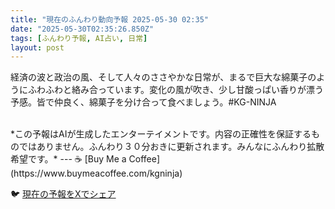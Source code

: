 ```yaml
---
title: "現在のふんわり動向予報 2025-05-30 02:35"
date: "2025-05-30T02:35:26.850Z"
tags: [ふんわり予報, AI占い, 日常]
layout: post
---
```



経済の波と政治の風、そして人々のささやかな日常が、まるで巨大な綿菓子のようにふわふわと絡み合っています。変化の風が吹き、少し甘酸っぱい香りが漂う予感。皆で仲良く、綿菓子を分け合って食べましょう。#KG-NINJA

<br>
*この予報はAIが生成したエンターテイメントです。内容の正確性を保証するものではありません。ふんわり３０分おきに更新されます。みんなにふんわり拡散希望です。*
---
☕️ [Buy Me a Coffee](https://www.buymeacoffee.com/kgninja)

🐦 [現在の予報をXでシェア](https://twitter.com/intent/tweet?text=%E7%8F%BE%E5%9C%A8%E3%81%AE%E3%81%B5%E3%82%93%E3%82%8F%E3%82%8A%E4%BA%88%E5%A0%B1%3A%20%E3%80%8C%E7%B5%8C%E6%B8%88%E3%81%AE%E6%B3%A2%E3%81%A8%E6%94%BF%E6%B2%BB%E3%81%AE%E9%A2%A8%E3%80%81%E3%81%9D%E3%81%97%E3%81%A6%E4%BA%BA%E3%80%85%E3%81%AE%E3%81%95%E3%81%95%E3%82%84%E3%81%8B%E3%81%AA%E6%97%A5%E5%B8%B8%E3%81%8C%E3%80%81%E3%81%BE%E3%82%8B%E3%81%A7%E5%B7%A8%E5%A4%A7%E3%81%AA%E7%B6%BF%E8%8F%93%E5%AD%90%E3%81%AE%E3%82%88%E3%81%86%E3%81%AB%E3%81%B5%E3%82%8F%E3%81%B5%E3%82%8F%E3%81%A8%E7%B5%A1%E3%81%BF%E5%90%88%E3%81%A3%E3%81%A6%E3%81%84%E3%81%BE%E3%81%99%E3%80%82%E3%80%8D%23KG-NINJA%20%E7%B6%9A%E3%81%8D%E3%81%AF%E3%83%96%E3%83%AD%E3%82%B0%E3%81%A7%EF%BC%81%F0%9F%91%87&url=https%3A%2F%2Fkg-ninja.github.io%2FFunwariyoso%2F2025%2F05%2F30%2F0235-funwari-forecast.html)
